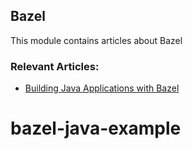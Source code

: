 ## Bazel

This module contains articles about Bazel

### Relevant Articles:

- [Building Java Applications with Bazel](https://www.baeldung.com/bazel-build-tool)
# bazel-java-example
